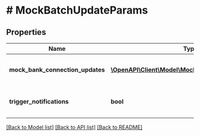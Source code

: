 # # MockBatchUpdateParams

## Properties

Name | Type | Description | Notes
------------ | ------------- | ------------- | -------------
**mock_bank_connection_updates** | [**\OpenAPI\Client\Model\MockBankConnectionUpdate[]**](MockBankConnectionUpdate.md) | List of mock bank connection updates&lt;br/&gt; &lt;strong&gt;Type:&lt;/strong&gt; MockBankConnectionUpdate |
**trigger_notifications** | **bool** | Whether this call should trigger the dispatching of notifications. Default is &#39;false&#39;. | [optional] [default to false]

[[Back to Model list]](../../README.md#models) [[Back to API list]](../../README.md#endpoints) [[Back to README]](../../README.md)
